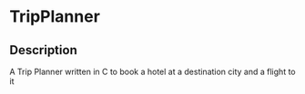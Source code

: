 # TripPlanner
## Description
A Trip Planner written in C to book a hotel at a destination city and a flight to it